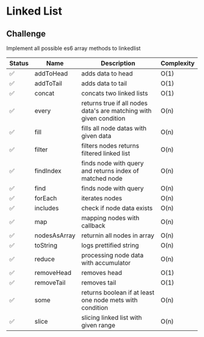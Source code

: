 # Linked List 





## Challenge


Implement all possible es6 array methods to linkedlist

 


| Status | Name         | Description | Complexity |
|--------|--------------|-------------|------------|
| ✅  | addToHead    | adds data to head            | O(1)       |
| ✅  | addToTail    |   adds data to tail           | O(1)       |
| ✅  | concat       |  concats two linked lists           | O(1)       |
| ✅  | every        |   returns true if all nodes data's are matching with given condition          | O(n)       |
| ✅  | fill         |  fills all node datas with given data          | O(n)       |
| ✅  | filter       |   filters nodes returns filtered linked list          | O(n)       |
| ✅  | findIndex       |   finds node with query and returns index of matched node         | O(n)       |
| ✅  | find         |   finds node with query          | O(n)       |
| ✅  | forEach      |   iterates nodes          | O(n)       |
| ✅  | includes     |   check if node data exists         | O(n)       |
| ✅  | map          |  mapping nodes with callback           | O(n)       |
| ✅  | nodesAsArray |   returnin all nodes in array          | O(n)       |
| ✅  | toString     |  logs prettified  string           | O(n)       |
| ✅  | reduce       |  processing node data with accumulator           | O(n)       |
| ✅  | removeHead   |    removes head         | O(1)       |
| ✅  | removeTail   |    removes tail         | O(1)       |
| ✅  | some   |    returns boolean if at least one node mets with condition        | O(n)       |
| ✅  | slice   |   slicing linked list with  given range   | O(n)       |


 

